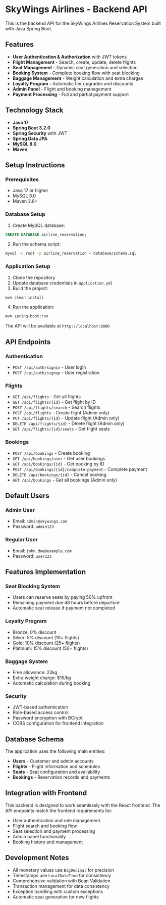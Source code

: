 # SkyWings Airlines - Backend API

This is the backend API for the SkyWings Airlines Reservation System built with Java Spring Boot.

## Features

- **User Authentication & Authorization** with JWT tokens
- **Flight Management** - Search, create, update, delete flights
- **Seat Management** - Dynamic seat generation and selection
- **Booking System** - Complete booking flow with seat blocking
- **Baggage Management** - Weight calculation and extra charges
- **Loyalty Program** - Automatic tier upgrades and discounts
- **Admin Panel** - Flight and booking management
- **Payment Processing** - Full and partial payment support

## Technology Stack

- **Java 17**
- **Spring Boot 3.2.0**
- **Spring Security** with JWT
- **Spring Data JPA**
- **MySQL 8.0**
- **Maven**

## Setup Instructions

### Prerequisites
- Java 17 or higher
- MySQL 8.0
- Maven 3.6+

### Database Setup
1. Create MySQL database:
```sql
CREATE DATABASE airline_reservation;
```

2. Run the schema script:
```bash
mysql -u root -p airline_reservation < database/schema.sql
```

### Application Setup
1. Clone the repository
2. Update database credentials in `application.yml`
3. Build the project:
```bash
mvn clean install
```

4. Run the application:
```bash
mvn spring-boot:run
```

The API will be available at `http://localhost:8080`

## API Endpoints

### Authentication
- `POST /api/auth/signin` - User login
- `POST /api/auth/signup` - User registration

### Flights
- `GET /api/flights` - Get all flights
- `GET /api/flights/{id}` - Get flight by ID
- `POST /api/flights/search` - Search flights
- `POST /api/flights` - Create flight (Admin only)
- `PUT /api/flights/{id}` - Update flight (Admin only)
- `DELETE /api/flights/{id}` - Delete flight (Admin only)
- `GET /api/flights/{id}/seats` - Get flight seats

### Bookings
- `POST /api/bookings` - Create booking
- `GET /api/bookings/user` - Get user bookings
- `GET /api/bookings/{id}` - Get booking by ID
- `POST /api/bookings/{id}/complete-payment` - Complete payment
- `DELETE /api/bookings/{id}` - Cancel booking
- `GET /api/bookings` - Get all bookings (Admin only)

## Default Users

### Admin User
- Email: `admin@skywings.com`
- Password: `admin123`

### Regular User
- Email: `john.doe@example.com`
- Password: `user123`

## Features Implementation

### Seat Blocking System
- Users can reserve seats by paying 50% upfront
- Remaining payment due 48 hours before departure
- Automatic seat release if payment not completed

### Loyalty Program
- Bronze: 0% discount
- Silver: 5% discount (10+ flights)
- Gold: 10% discount (25+ flights)
- Platinum: 15% discount (50+ flights)

### Baggage System
- Free allowance: 23kg
- Extra weight charge: $15/kg
- Automatic calculation during booking

### Security
- JWT-based authentication
- Role-based access control
- Password encryption with BCrypt
- CORS configuration for frontend integration

## Database Schema

The application uses the following main entities:
- **Users** - Customer and admin accounts
- **Flights** - Flight information and schedules
- **Seats** - Seat configuration and availability
- **Bookings** - Reservation records and payments

## Integration with Frontend

This backend is designed to work seamlessly with the React frontend. The API endpoints match the frontend requirements for:
- User authentication and role management
- Flight search and booking flow
- Seat selection and payment processing
- Admin panel functionality
- Booking history and management

## Development Notes

- All monetary values use `BigDecimal` for precision
- Timestamps use `LocalDateTime` for consistency
- Comprehensive validation with Bean Validation
- Transaction management for data consistency
- Exception handling with custom exceptions
- Automatic seat generation for new flights
